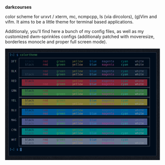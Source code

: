 
**darkcourses** 

color scheme for urxvt / xterm, mc, ncmpcpp, ls (via dircolors), (g)Vim and vifm. It aims to be a little theme for terminal based applications.

Additionaly, you'll find here a bunch of my config files, as well as my customized dwm-sprinkles configs (additionaly patched with moveresize, borderless monocle and proper full screen mode).

![darkcourses (shot)](https://github.com/bohoomil/darkcourses/raw/master/darkcourses.png "darkcourses")

